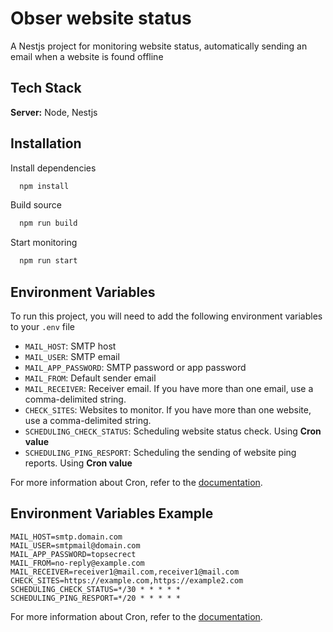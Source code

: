 # Obser website status

A Nestjs project for monitoring website status, automatically sending an email when a website is found offline

## Tech Stack

**Server:** Node, Nestjs

## Installation

Install dependencies

```bash
  npm install
```

Build source

```bash
  npm run build
```

Start monitoring

```bash
  npm run start
```

## Environment Variables

To run this project, you will need to add the following environment variables to your `.env` file

- `MAIL_HOST`: SMTP host
- `MAIL_USER`: SMTP email
- `MAIL_APP_PASSWORD`: SMTP password or app password
- `MAIL_FROM`: Default sender email
- `MAIL_RECEIVER`: Receiver email. If you have more than one email, use a comma-delimited string.
- `CHECK_SITES`: Websites to monitor. If you have more than one website, use a comma-delimited string.
- `SCHEDULING_CHECK_STATUS`: Scheduling website status check. Using **Cron value**
- `SCHEDULING_PING_RESPORT`: Scheduling the sending of website ping reports. Using **Cron value**

For more information about Cron, refer to the [documentation](https://docs.nestjs.com/techniques/task-scheduling#declarative-cron-jobs).

## Environment Variables Example

```
MAIL_HOST=smtp.domain.com
MAIL_USER=smtpmail@domain.com
MAIL_APP_PASSWORD=topsecrect
MAIL_FROM=no-reply@example.com
MAIL_RECEIVER=receiver1@mail.com,receiver1@mail.com
CHECK_SITES=https://example.com,https://example2.com
SCHEDULING_CHECK_STATUS=*/30 * * * * *
SCHEDULING_PING_RESPORT=*/20 * * * * *
```

For more information about Cron, refer to the [documentation](https://docs.nestjs.com/techniques/task-scheduling#declarative-cron-jobs).

